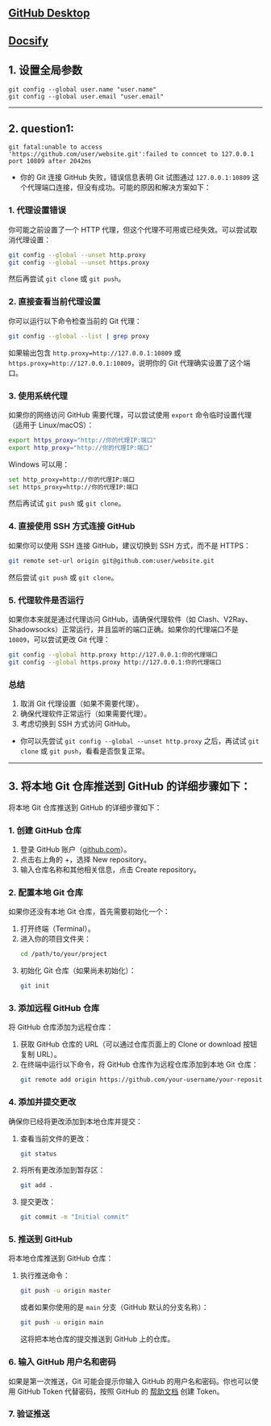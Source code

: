 ## **[GitHub Desktop](https://desktop.github.com/)**
## **[Docsify](https://docsify.js.org/#/)**
## 1. 设置全局参数
``` gitbash
git config --global user.name "user.name"
git config --global user.email "user.email"
```
---
## 2. question1:
``` gitbash
git fatal:unable to access 'https://github.com/user/website.git':failed to conncet to 127.0.0.1 port 10809 after 2042ms
```
  - 你的 Git 连接 GitHub 失败，错误信息表明 Git 试图通过 `127.0.0.1:10809` 这个代理端口连接，但没有成功。可能的原因和解决方案如下：

### 1. 代理设置错误
你可能之前设置了一个 HTTP 代理，但这个代理不可用或已经失效。可以尝试取消代理设置：
```sh
git config --global --unset http.proxy
git config --global --unset https.proxy
```
然后再尝试 `git clone` 或 `git push`。

### 2. 直接查看当前代理设置
你可以运行以下命令检查当前的 Git 代理：
```sh
git config --global --list | grep proxy
```
如果输出包含 `http.proxy=http://127.0.0.1:10809` 或 `https.proxy=http://127.0.0.1:10809`，说明你的 Git 代理确实设置了这个端口。

### 3. 使用系统代理
如果你的网络访问 GitHub 需要代理，可以尝试使用 `export` 命令临时设置代理（适用于 Linux/macOS）：
```sh
export https_proxy="http://你的代理IP:端口"
export http_proxy="http://你的代理IP:端口"
```
Windows 可以用：
```sh
set http_proxy=http://你的代理IP:端口
set https_proxy=http://你的代理IP:端口
```
然后再试试 `git push` 或 `git clone`。

### 4. 直接使用 SSH 方式连接 GitHub
如果你可以使用 SSH 连接 GitHub，建议切换到 SSH 方式，而不是 HTTPS：
```sh
git remote set-url origin git@github.com:user/website.git
```
然后尝试 `git push` 或 `git clone`。

### 5. 代理软件是否运行
如果你本来就是通过代理访问 GitHub，请确保代理软件（如 Clash、V2Ray、Shadowsocks）正常运行，并且监听的端口正确。如果你的代理端口不是 `10809`，可以尝试更改 Git 代理：
```sh
git config --global http.proxy http://127.0.0.1:你的代理端口
git config --global https.proxy http://127.0.0.1:你的代理端口
```

### 总结
1. 取消 Git 代理设置（如果不需要代理）。
2. 确保代理软件正常运行（如果需要代理）。
3. 考虑切换到 SSH 方式访问 GitHub。

- 你可以先尝试 `git config --global --unset http.proxy` 之后，再试试 `git clone` 或 `git push`，看看是否恢复正常。
---
## 3. 将本地 Git 仓库推送到 GitHub 的详细步骤如下：
将本地 Git 仓库推送到 GitHub 的详细步骤如下：

### 1. 创建 GitHub 仓库
1. 登录 GitHub 账户（[github.com](https://github.com/)）。
2. 点击右上角的 +，选择 New repository。
3. 输入仓库名称和其他相关信息，点击 Create repository。

### 2. 配置本地 Git 仓库
如果你还没有本地 Git 仓库，首先需要初始化一个：

1. 打开终端（Terminal）。
2. 进入你的项目文件夹：
   ```bash
   cd /path/to/your/project
   ```
3. 初始化 Git 仓库（如果尚未初始化）：
   ```bash
   git init
   ```

### 3. 添加远程 GitHub 仓库
将 GitHub 仓库添加为远程仓库：

1. 获取 GitHub 仓库的 URL（可以通过仓库页面上的 Clone or download 按钮复制 URL）。
2. 在终端中运行以下命令，将 GitHub 仓库作为远程仓库添加到本地 Git 仓库：
   ```bash
   git remote add origin https://github.com/your-username/your-repository.git
   ```

### 4. 添加并提交更改
确保你已经将更改添加到本地仓库并提交：

1. 查看当前文件的更改：
   ```bash
   git status
   ```
2. 将所有更改添加到暂存区：
   ```bash
   git add .
   ```
3. 提交更改：
   ```bash
   git commit -m "Initial commit"
   ```

### 5. 推送到 GitHub
将本地仓库推送到 GitHub 仓库：

1. 执行推送命令：
   ```bash
   git push -u origin master
   ```
   或者如果你使用的是 `main` 分支（GitHub 默认的分支名称）：
   ```bash
   git push -u origin main
   ```

   这将把本地仓库的提交推送到 GitHub 上的仓库。

### 6. 输入 GitHub 用户名和密码
如果是第一次推送，Git 可能会提示你输入 GitHub 的用户名和密码。你也可以使用 GitHub Token 代替密码，按照 GitHub 的 [帮助文档](https://docs.github.com/en/github/authenticating-to-github/creating-a-personal-access-token) 创建 Token。

### 7. 验证推送
